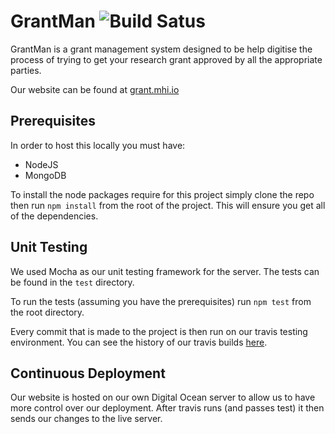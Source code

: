 # GrantMan ![Build Satus](https://travis-ci.com/gavinhenderson/AC31007-Team2.svg?token=zGHzssRv4pwPdCHDq9fz&branch=master)
GrantMan is a grant management system designed to be help digitise the process of trying to get your research grant approved by all the appropriate parties.

Our website can be found at [grant.mhi.io](https://grant.mhi.io)

## Prerequisites
In order to host this locally you must have:
* NodeJS
* MongoDB

To install the node packages require for this project simply clone the repo then run `npm install` from the root of the project. This will ensure you get all of the dependencies.

## Unit Testing
We used Mocha as our unit testing framework for the server. The tests can be found in the `test` directory.

To run the tests (assuming you have the prerequisites) run `npm test` from the root directory.

Every commit that is made to the project is then run on our travis testing environment. You can see the history of our travis builds [here](https://travis-ci.com/gavinhenderson/AC31007-Team2).

## Continuous Deployment
Our website is hosted on our own Digital Ocean server to allow us to have more control over our deployment. After travis runs (and passes test) it then sends our changes to the live server.
